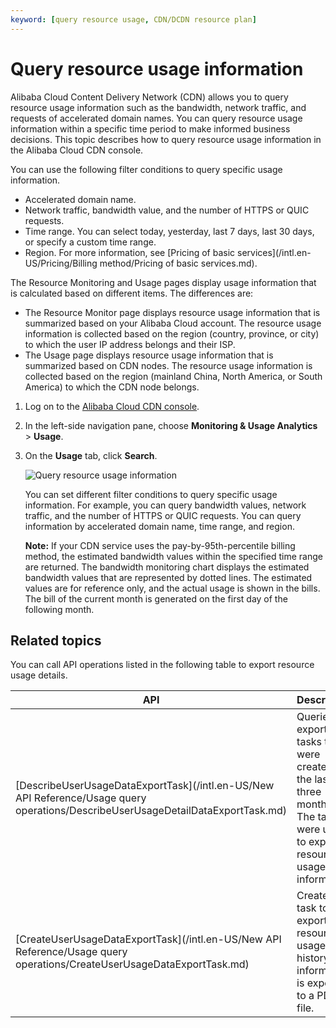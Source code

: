 ```yaml
---
keyword: [query resource usage, CDN/DCDN resource plan]
---
```


# Query resource usage information

Alibaba Cloud Content Delivery Network \(CDN\) allows you to query resource usage information such as the bandwidth, network traffic, and requests of accelerated domain names. You can query resource usage information within a specific time period to make informed business decisions. This topic describes how to query resource usage information in the Alibaba Cloud CDN console.

You can use the following filter conditions to query specific usage information.

-   Accelerated domain name.
-   Network traffic, bandwidth value, and the number of HTTPS or QUIC requests.
-   Time range. You can select today, yesterday, last 7 days, last 30 days, or specify a custom time range.
-   Region. For more information, see [Pricing of basic services](/intl.en-US/Pricing/Billing method/Pricing of basic services.md).

The Resource Monitoring and Usage pages display usage information that is calculated based on different items. The differences are:

-   The Resource Monitor page displays resource usage information that is summarized based on your Alibaba Cloud account. The resource usage information is collected based on the region \(country, province, or city\) to which the user IP address belongs and their ISP.
-   The Usage page displays resource usage information that is summarized based on CDN nodes. The resource usage information is collected based on the region \(mainland China, North America, or South America\) to which the CDN node belongs.

1.  Log on to the [Alibaba Cloud CDN console](https://cdn.console.aliyun.com).

2.  In the left-side navigation pane, choose **Monitoring & Usage Analytics** \> **Usage**.

3.  On the **Usage** tab, click **Search**.

    ![Query resource usage information](https://static-aliyun-doc.oss-accelerate.aliyuncs.com/assets/img/en-US/5378191161/p8923.png)

    You can set different filter conditions to query specific usage information. For example, you can query bandwidth values, network traffic, and the number of HTTPS or QUIC requests. You can query information by accelerated domain name, time range, and region.

    **Note:** If your CDN service uses the pay-by-95th-percentile billing method, the estimated bandwidth values within the specified time range are returned. The bandwidth monitoring chart displays the estimated bandwidth values that are represented by dotted lines. The estimated values are for reference only, and the actual usage is shown in the bills. The bill of the current month is generated on the first day of the following month.


## Related topics

You can call API operations listed in the following table to export resource usage details.

|API|Description|
|---|-----------|
|[DescribeUserUsageDataExportTask](/intl.en-US/New API Reference/Usage query operations/DescribeUserUsageDetailDataExportTask.md)|Queries export tasks that were created in the last three months. The tasks were used to export resource usage information.|
|[CreateUserUsageDataExportTask](/intl.en-US/New API Reference/Usage query operations/CreateUserUsageDataExportTask.md)|Creates a task to export your resource usage history. The information is exported to a PDF file.|

